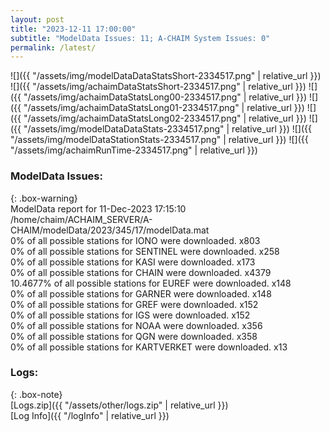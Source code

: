 ```yaml
---
layout: post
title: "2023-12-11 17:00:00"
subtitle: "ModelData Issues: 11; A-CHAIM System Issues: 0"
permalink: /latest/
---
```


![]({{ "/assets/img/modelDataDataStatsShort-2334517.png" | relative_url }})
![]({{ "/assets/img/achaimDataStatsShort-2334517.png" | relative_url }})
![]({{ "/assets/img/achaimDataStatsLong00-2334517.png" | relative_url }})
![]({{ "/assets/img/achaimDataStatsLong01-2334517.png" | relative_url }})
![]({{ "/assets/img/achaimDataStatsLong02-2334517.png" | relative_url }})
![]({{ "/assets/img/modelDataDataStats-2334517.png" | relative_url }})
![]({{ "/assets/img/modelDataStationStats-2334517.png" | relative_url }})
![]({{ "/assets/img/achaimRunTime-2334517.png" | relative_url }})


### ModelData Issues:  
  
{: .box-warning}  
 ModelData report for 11-Dec-2023 17:15:10   
 /home/chaim/ACHAIM_SERVER/A-CHAIM/modelData/2023/345/17/modelData.mat   
 0% of all possible stations for IONO were downloaded. x803   
 0% of all possible stations for SENTINEL were downloaded. x258   
 0% of all possible stations for KASI were downloaded. x173   
 0% of all possible stations for CHAIN were downloaded. x4379   
 10.4677% of all possible stations for EUREF were downloaded. x148   
 0% of all possible stations for GARNER were downloaded. x148   
 0% of all possible stations for GREF were downloaded. x152   
 0% of all possible stations for IGS were downloaded. x152   
 0% of all possible stations for NOAA were downloaded. x356   
 0% of all possible stations for QGN were downloaded. x358   
 0% of all possible stations for KARTVERKET were downloaded. x13   
  


### Logs:  
  
{: .box-note}  
[Logs.zip]({{ "/assets/other/logs.zip" | relative_url }})  
[Log Info]({{ "/logInfo" | relative_url }})  
